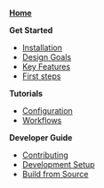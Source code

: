 <!--
This sidebar is displayed on the GitHub Wiki section instead of the default sidebar.
Notes for editors:
- Ensure links don't have the file extensions (i.e., `.md`)
- Do not use colons (':') in page titles, they don't render properly as links in the sidebar
- Use only the filenames in this page (without the filepath and file extension)
-->

**[Home](Home)**

**Get Started**

- [Installation](Installation)
- [Design Goals](Design-Goals)
- [Key Features](Key-Features)
- [First steps](First-Steps)

**Tutorials**

- [Configuration](Configuration)
- [Workflows](Workflows)

**Developer Guide**

- [Contributing](Contribute)
- [Development Setup](Local-Development-Setup)
- [Build from Source](Build-from-Source)
